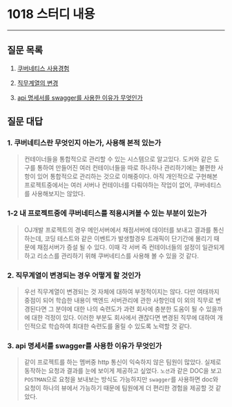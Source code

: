 # 1018 스터디 내용

---

## 질문 목록

1. [쿠버네티스 사용경험](#1-쿠버네티스란-무엇인지-아는가-사용해-본적-있는가)

2. [직무계열의 변경](#2-직무계열이-변경되는-경우-어떻게-할-것인가)

3. [api 명세서를 swagger를 사용한 이유가 무엇인가](#3-api-명세서를-swagger를-사용한-이유가-무엇인가)

## 질문 대답

### 1. 쿠버네티스란 무엇인지 아는가, 사용해 본적 있는가

> 컨테이너들을 통합적으로 관리할 수 있는 시스템으로 알고있다. 도커와 같은 도구를 통하여 만들어진 여러 컨테이너들을 따로 하나하나 관리하기에는 불편한 사항이 있어 통합적으로 관리하는 것으로 이해중이다. 아직 개인적으로 구현해본 프로젝트중에서는 여러 서버나 컨테이너를 다뤄야하는 작업이 없어, 쿠버네티스를 사용해보지는 않았다.

### 1-2 내 프로젝트중에 쿠버네티스를 적용시켜볼 수 있는 부분이 있는가

> OJ개발 프로젝트의 경우 메인서버에서 채점서버에 데이터를 보내고 결과를 통신하는데, 코딩 테스트와 같은 이벤트가 발생할경우 트래픽이 단기간에 몰리기 때문에 채점서버가 증설 될 수 있다. 이때 각 서버 즉 컨테이너들의 설정이 일관되게 하고 리소스를 관리하기 위해 쿠버네티스를 사용해 볼 수 있을 것 같다.

### 2. 직무계열이 변경되는 경우 어떻게 할 것인가

> 우선 직무계열이 변경되는 것 자체에 대하여 부정적이지는 않다. 다만 여태까지 중점이 되어 학습한 내용이 백엔드 서버관리에 관한 사항인데 이 외의 직무로 변경된다면 그 분야에 대한 나의 숙련도가 과련 회사에 충분한 도움이 될 수 있을까에 대한 걱정이 있다. 이러한 부분도 회사에서 괜찮다면 변경된 직무에 대하여 개인적으로 학습하여 최대한 숙련도를 올릴 수 있도록 노력할 것 같다.

### 3. api 명세서를 swagger를 사용한 이유가 무엇인가

> 같이 프로젝트를 하는 멤버중 http 통신이 익숙하지 않은 팀원이 많았다. 실제로 동작하는 요청과 결과를 눈에 보이게 제공하고 싶었다. `노션`과 같은 DOC을 보고 `POSTMAN`으로 요청을 보내보는 방식도 가능하지만 `swagger`를 사용하면 doc와 요청이 하나의 뷰에서 가능하기 때문에 팀원에게 더 편리한 경험을 제공할 것 같았다.
